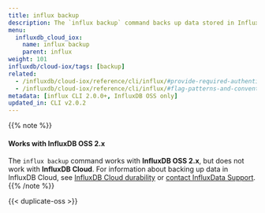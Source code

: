 ```yaml
---
title: influx backup
description: The `influx backup` command backs up data stored in InfluxDB.
menu:
  influxdb_cloud_iox:
    name: influx backup
    parent: influx
weight: 101
influxdb/cloud-iox/tags: [backup]
related:
  - /influxdb/cloud-iox/reference/cli/influx/#provide-required-authentication-credentials, influx CLI—Provide required authentication credentials
  - /influxdb/cloud-iox/reference/cli/influx/#flag-patterns-and-conventions, influx CLI—Flag patterns and conventions
metadata: [influx CLI 2.0.0+, InfluxDB OSS only]
updated_in: CLI v2.0.2
---
```


{{% note %}}
#### Works with InfluxDB OSS 2.x

The `influx backup` command works with **InfluxDB OSS 2.x**, but does not work with **InfluxDB Cloud**.
For information about backing up data in InfluxDB Cloud, see
[InfluxDB Cloud durability](/influxdb/cloud/reference/internals/durability/) or
[contact InfluxData Support](mailto:support@influxdata.com).
{{% /note %}}

{{< duplicate-oss >}}
